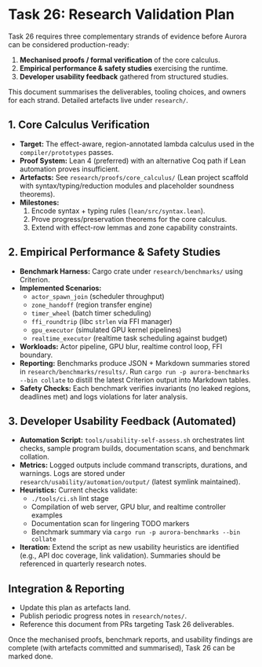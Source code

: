# Task 26: Research Validation Plan

Task 26 requires three complementary strands of evidence before Aurora can be
considered production-ready:

1. **Mechanised proofs / formal verification** of the core calculus.
2. **Empirical performance & safety studies** exercising the runtime.
3. **Developer usability feedback** gathered from structured studies.

This document summarises the deliverables, tooling choices, and owners for each
strand. Detailed artefacts live under `research/`.

## 1. Core Calculus Verification

- **Target:** The effect-aware, region-annotated lambda calculus used in the
  `compiler/prototypes` passes.
- **Proof System:** Lean 4 (preferred) with an alternative Coq path if Lean
  automation proves insufficient.
- **Artefacts:** See `research/proofs/core_calculus/` (Lean project scaffold with
  syntax/typing/reduction modules and placeholder soundness theorems).
- **Milestones:**
  1. Encode syntax + typing rules (`lean/src/syntax.lean`).
  2. Prove progress/preservation theorems for the core calculus.
  3. Extend with effect-row lemmas and zone capability constraints.

## 2. Empirical Performance & Safety Studies

- **Benchmark Harness:** Cargo crate under `research/benchmarks/` using Criterion.
- **Implemented Scenarios:**
  - `actor_spawn_join` (scheduler throughput)
  - `zone_handoff` (region transfer engine)
  - `timer_wheel` (batch timer scheduling)
  - `ffi_roundtrip` (libc `strlen` via FFI manager)
  - `gpu_executor` (simulated GPU kernel pipelines)
  - `realtime_executor` (realtime task scheduling against budget)
- **Workloads:** Actor pipeline, GPU blur, realtime control loop, FFI boundary.
- **Reporting:** Benchmarks produce JSON + Markdown summaries stored in
  `research/benchmarks/results/`. Run `cargo run -p aurora-benchmarks --bin collate`
  to distill the latest Criterion output into Markdown tables.
- **Safety Checks:** Each benchmark verifies invariants (no leaked regions,
  deadlines met) and logs violations for later analysis.

## 3. Developer Usability Feedback (Automated)

- **Automation Script:** `tools/usability-self-assess.sh` orchestrates lint
  checks, sample program builds, documentation scans, and benchmark collation.
- **Metrics:** Logged outputs include command transcripts, durations, and
  warnings. Logs are stored under
  `research/usability/automation/output/` (latest symlink maintained).
- **Heuristics:** Current checks validate:
  - `./tools/ci.sh` lint stage
  - Compilation of web server, GPU blur, and realtime controller examples
  - Documentation scan for lingering TODO markers
  - Benchmark summary via `cargo run -p aurora-benchmarks --bin collate`
- **Iteration:** Extend the script as new usability heuristics are identified
  (e.g., API doc coverage, link validation). Summaries should be referenced in
  quarterly research notes.

## Integration & Reporting

- Update this plan as artefacts land.
- Publish periodic progress notes in `research/notes/`.
- Reference this document from PRs targeting Task 26 deliverables.

Once the mechanised proofs, benchmark reports, and usability findings are
complete (with artefacts committed and summarised), Task 26 can be marked done.
